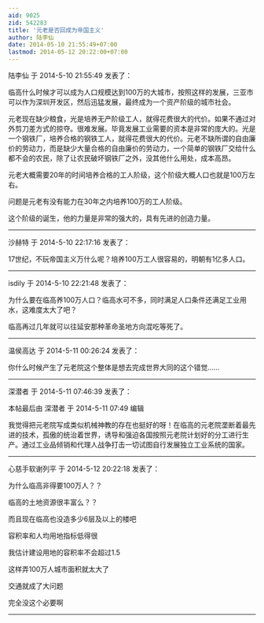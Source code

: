 ```yaml
---
aid: 9025
zid: 542283
title: '元老是否回成为帝国主义'
author: 陆李仙
date: 2014-05-10 21:55:49+07:00
lastmod: 2014-05-12 20:22:00+07:00
---
```


陆李仙 于 2014-5-10 21:55:49 发表了：

临高什么时候才可以成为人口规模达到100万的大城市，按照这样的发展，三亚市可以作为深圳开发区，然后迅猛发展，最终成为一个资产阶级的城市社会。

元老现在缺少粮食，光是培养无产阶级工人，就得花费很大的代价。如果不通过对外剪刀差方式的掠夺。很难发展。毕竟发展工业需要的资本是非常的庞大的。光是一个钢铁厂，培养合格的钢铁工人，就得花费很大的代价。元老不缺所谓的自由廉价的劳动力，而是缺少大量合格的自由廉价的劳动力，一个简单的钢铁厂交给什么都不会的农民，除了让农民破坏钢铁厂之外，没其他什么用处，成本高昂。

元老大概需要20年的时间培养合格的工人阶级，这个阶级大概人口也就是100万左右。

问题是元老有没有能力在30年之内培养100万的工人阶级。

这个阶级的诞生，他的力量是非常的强大的，具有先进的创造力量。

---------

沙赫特 于 2014-5-10 22:17:16 发表了：

17世纪，不玩帝国主义万什么呢？培养100万工人很容易的，明朝有1亿多人口。

---------

isdily 于 2014-5-10 22:21:48 发表了：

为什么要在临高养100万人口？临高水可不多，同时满足人口条件还满足工业用水，这难度太大了吧？

临高再过几年就可以往延安那种革命圣地方向混吃等死了。

---------

温侯高达 于 2014-5-11 00:26:24 发表了：

你什么时候产生了元老院这个整体是想去完成世界大同的这个错觉……

---------

深潜者 于 2014-5-11 07:46:39 发表了：

本帖最后由 深潜者 于 2014-5-11 07:49 编辑 

我觉得把元老院写成类似机械神教的存在也挺好的呀！在临高的元老院垄断着最先进的技术，孤傲的统治着世界，诱导和强迫各国按照元老院计划好的分工进行生产。通过工业品倾销和代理人战争打击一切试图自行发展独立工业系统的国家。

---------

心慈手软谢列平 于 2014-5-12 20:22:18 发表了：

为什么临高非得要100万人？？

临高的土地资源很丰富么？？

而且现在临高也没造多少6层及以上的楼吧

容积率和人均用地指标低得很

我估计建设用地的容积率不会超过1.5

这样弄100万人城市面积就太大了

交通就成了大问题

完全没这个必要啊

---------

